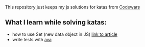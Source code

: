 This repository just keeps my js solutions for katas from [Codewars](https://www.codewars.com/)

## What I learn while solving katas:

* how to use Set (new data object in JS) [link to article](https://medium.com/dailyjs/how-to-remove-array-duplicates-in-es6-5daa8789641c)
* write tests with [ava](https://itenium.be/blog/javascript/ava-tutorial/)